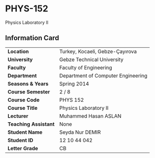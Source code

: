 # PHYS-152
Physics Laboratory II

## Information Card
| | |
| --- | --- |
| **Location** | Turkey, Kocaeli, Gebze-Çayırova |
| **University** | Gebze Technical University |
| **Faculty** | Faculty of Engineering |
| **Department** | Department of Computer Engineering |
| **Seasons & Years** | Spring 2014 |
| **Course Semester** | 2 / 8 |
| **Course Code** | PHYS 152 |
| **Course Title** | Physics Laboratory II |
| **Lecturer** | Muhammed Hasan ASLAN |
| **Teaching Assistant** | None |
| **Student Name** | Seyda Nur DEMIR |
| **Student ID** | 12 10 44 042 |
| **Letter Grade** | CB |
